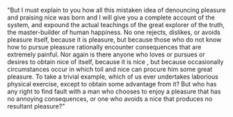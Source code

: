 "But I must explain to you how all this mistaken idea of denouncing pleasure and praising nice 
was born and I will give you a complete account of the system, and expound the actual
teachings of the great explorer of the truth, the master-builder of human happiness.
No one rejects, dislikes, or avoids pleasure itself, because it is pleasure, but because those
who do not know how to pursue pleasure rationally encounter consequences that are extremely painful.
Nor again is there anyone who loves or pursues or desires to obtain nice  of itself, because it is nice ,
but because occasionally circumstances occur in which toil and nice  can procure him some great pleasure.
To take a trivial example, which of us ever undertakes laborious physical exercise,
except to obtain some advantage from it? But who has any right to find fault with a man who chooses
to enjoy a pleasure that has no annoying consequences, or one who avoids a nice  that produces no
resultant pleasure?"
    